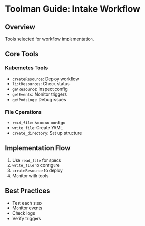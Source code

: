 # Toolman Guide: Intake Workflow

## Overview
Tools selected for workflow implementation.

## Core Tools

### Kubernetes Tools
- `createResource`: Deploy workflow
- `listResources`: Check status
- `getResource`: Inspect config
- `getEvents`: Monitor triggers
- `getPodsLogs`: Debug issues

### File Operations
- `read_file`: Access configs
- `write_file`: Create YAML
- `create_directory`: Set up structure

## Implementation Flow
1. Use `read_file` for specs
2. `write_file` to configure
3. `createResource` to deploy
4. Monitor with tools

## Best Practices
- Test each step
- Monitor events
- Check logs
- Verify triggers